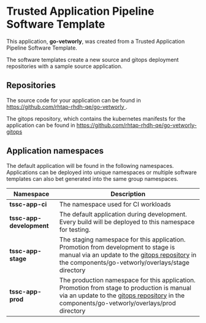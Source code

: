 # Trusted Application Pipeline Software Template

This application, **go-vetworly**, was created from a Trusted Application Pipeline Software Template.

The software templates create a new source and gitops deployment repositories with a sample source application. 

## Repositories

The source code for your application can be found in [https://github.com/rhtap-rhdh-qe/go-vetworly ](https://github.com/rhtap-rhdh-qe/go-vetworly ).
 
The gitops repository, which contains the kubernetes manifests for the application can be found in 
[https://github.com/rhtap-rhdh-qe/go-vetworly-gitops ](https://github.com/rhtap-rhdh-qe/go-vetworly-gitops ) 

## Application namespaces 

The default application will be found in the following namespaces. Applications can be deployed into unique namespaces or multiple software templates can also bet generated into the same group namespaces.  

|  Namespace   |  Description   |  
| -------- | -------- |
| **tssc-app-ci** | The namespace used for CI workloads |
| **tssc-app-development** | The default application during development. Every build will be deployed to this namespace for testing. |
| **tssc-app-stage** | The staging namespace for this application. Promotion from development to stage is manual via an update to the [gitops repository](https://github.com/rhtap-rhdh-qe/go-vetworly-gitops ) in the components/go-vetworly/overlays/stage directory |
| **tssc-app-prod** | The production namespace for this application. Promotion from stage to production is manual via an update to the [gitops repository](https://github.com/rhtap-rhdh-qe/go-vetworly-gitops ) in the components/go-vetworly/overlays/prod directory |